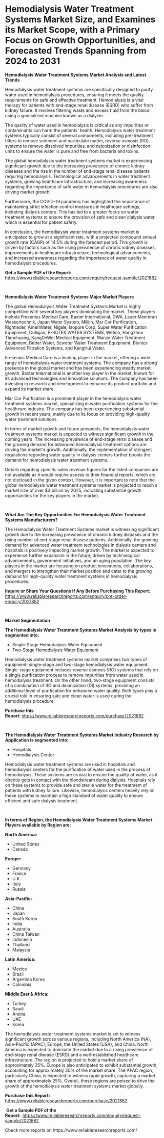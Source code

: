 <p><h1>Hemodialysis Water Treatment Systems Market Size, and Examines its Market Scope, with a Primary Focus on Growth Opportunities, and Forecasted Trends Spanning from 2024 to 2031</h1></p><p><strong>Hemodialysis Water Treatment Systems Market Analysis and Latest Trends</strong></p>
<p><p>Hemodialysis water treatment systems are specifically designed to purify water used in hemodialysis procedures, ensuring it meets the quality requirements for safe and effective treatment. Hemodialysis is a vital therapy for patients with end-stage renal disease (ESRD) who suffer from kidney failure. It involves filtering waste and excess fluid from the blood using a specialized machine known as a dialyzer.</p><p>The quality of water used in hemodialysis is critical as any impurities or contaminants can harm the patients' health. Hemodialysis water treatment systems typically consist of several components, including pre-treatment filters to remove sediment and particulate matter, reverse osmosis (RO) systems to remove dissolved impurities, and deionization or disinfection units to ensure the water is pure and free from bacteria and toxins.</p><p>The global hemodialysis water treatment systems market is experiencing significant growth due to the increasing prevalence of chronic kidney diseases and the rise in the number of end-stage renal disease patients requiring hemodialysis. Technological advancements in water treatment systems, growing healthcare infrastructure, and increasing awareness regarding the importance of safe water in hemodialysis procedures are also driving market growth.</p><p>Furthermore, the COVID-19 pandemic has highlighted the importance of maintaining strict infection control measures in healthcare settings, including dialysis centers. This has led to a greater focus on water treatment systems to ensure the provision of safe and clean dialysis water, which is essential for patient safety.</p><p>In conclusion, the hemodialysis water treatment systems market is anticipated to grow at a significant rate, with a projected compound annual growth rate (CAGR) of 14.5% during the forecast period. This growth is driven by factors such as the rising prevalence of chronic kidney diseases, improvements in healthcare infrastructure, technological advancements, and increased awareness regarding the importance of water quality in hemodialysis procedures.</p></p>
<p><strong>Get a Sample PDF of the Report:&nbsp;</strong> <a href="https://www.reliableresearchreports.com/enquiry/request-sample/2021882">https://www.reliableresearchreports.com/enquiry/request-sample/2021882</a></p>
<p>&nbsp;</p>
<p><strong>Hemodialysis Water Treatment Systems Major Market Players</strong></p>
<p><p>The global Hemodialysis Water Treatment Systems Market is highly competitive with several key players dominating the market. These players include Fresenius Medical Care, Baxter International, DWA, Lauer Membran Wassertechnik, Japan Water System, Milliin, Mar Cor Purification, Rightleder, AmeriWater, Nigale, Isopure Corp, Super Water Purification Equipment, Culligan, E-ROTEK WATER SYSTEMS, Wetico, Hangzhou Tianchuang, KangDeWei Medical Equipment, Wanjie Water Treatment Equipment, Better Water, Scwoter Water Treatment Equipment, Bionics Advanced Filtration Systems, and KangHui Water.</p><p>Fresenius Medical Care is a leading player in the market, offering a wide range of hemodialysis water treatment systems. The company has a strong presence in the global market and has been experiencing steady market growth. Baxter International is another key player in the market, known for its advanced technologies and innovative solutions. The company has been investing in research and development to enhance its product portfolio and expand its market share.</p><p>Mar Cor Purification is a prominent player in the hemodialysis water treatment systems market, specializing in water purification systems for the healthcare industry. The company has been experiencing substantial growth in recent years, mainly due to its focus on providing high-quality water treatment solutions.</p><p>In terms of market growth and future prospects, the hemodialysis water treatment systems market is expected to witness significant growth in the coming years. The increasing prevalence of end-stage renal disease and the growing demand for advanced hemodialysis treatment options are driving the market's growth. Additionally, the implementation of stringent regulations regarding water quality in dialysis centers further boosts the demand for hemodialysis water treatment systems.</p><p>Details regarding specific sales revenue figures for the listed companies are not available as it would require access to their financial reports, which are not disclosed in the given context. However, it is important to note that the global hemodialysis water treatment systems market is projected to reach a market size of over $3 billion by 2025, indicating substantial growth opportunities for the key players in the market.</p></p>
<p>&nbsp;</p>
<p><strong>What Are The Key Opportunities For Hemodialysis Water Treatment Systems Manufacturers?</strong></p>
<p><p>The Hemodialysis Water Treatment Systems market is witnessing significant growth due to the increasing prevalence of chronic kidney diseases and the rising number of end-stage renal disease patients. Additionally, the growing demand for advanced water treatment technologies in dialysis centers and hospitals is positively impacting market growth. The market is expected to experience further expansion in the future, driven by technological advancements, government initiatives, and an aging population. The key players in the market are focusing on product innovations, collaborations, and mergers to strengthen their market position and cater to the growing demand for high-quality water treatment systems in hemodialysis procedures.</p></p>
<p><strong>Inquire or Share Your Questions If Any Before Purchasing This Report:</strong> <a href="https://www.reliableresearchreports.com/enquiry/pre-order-enquiry/2021882">https://www.reliableresearchreports.com/enquiry/pre-order-enquiry/2021882</a></p>
<p>&nbsp;</p>
<p><strong>Market Segmentation</strong></p>
<p><strong>The Hemodialysis Water Treatment Systems Market Analysis by types is segmented into:</strong></p>
<p><ul><li>Single-Stage Hemodialysis Water Equipment</li><li>Two-Stage Hemodialysis Water Equipment</li></ul></p>
<p><p>Hemodialysis water treatment systems market comprises two types of equipment: single-stage and two-stage hemodialysis water equipment. Single-stage equipment includes reverse osmosis (RO) systems that rely on a single purification process to remove impurities from water used in hemodialysis treatment. On the other hand, two-stage equipment consists of a combination of RO and deionization (DI) systems, providing an additional level of purification for enhanced water quality. Both types play a crucial role in ensuring safe and clean water is used during the hemodialysis procedure.</p></p>
<p><strong>Purchase this Report:&nbsp;</strong><a href="https://www.reliableresearchreports.com/purchase/2021882">https://www.reliableresearchreports.com/purchase/2021882</a></p>
<p>&nbsp;</p>
<p><strong>The Hemodialysis Water Treatment Systems Market Industry Research by Application is segmented into:</strong></p>
<p><ul><li>Hospitals</li><li>Hemodialysis Center</li></ul></p>
<p><p>Hemodialysis water treatment systems are used in hospitals and hemodialysis centers for the purification of water used in the process of hemodialysis. These systems are crucial to ensure the quality of water, as it directly gets in contact with the bloodstream during dialysis. Hospitals rely on these systems to provide safe and sterile water for the treatment of patients with kidney failure. Likewise, hemodialysis centers heavily rely on these systems to maintain a high standard of water quality to ensure efficient and safe dialysis treatment.</p></p>
<p>&nbsp;</p>
<p><strong>In terms of Region, the Hemodialysis Water Treatment Systems Market Players available by Region are:</strong></p>
<p>
    <p> <strong> North America: </strong>
        <ul>
            <li>United States</li>
            <li>Canada</li>
        </ul>
        </p> 
    <p> <strong> Europe: </strong>
        <ul>
            <li>Germany</li>
            <li>France</li>
            <li>U.K.</li>
            <li>Italy</li>
            <li>Russia</li>
        </ul>
        </p> 
    <p> <strong> Asia-Pacific: </strong>
        <ul>
            <li>China</li>
            <li>Japan</li>
            <li>South Korea</li>
            <li>India</li>
            <li>Australia</li>
            <li>China Taiwan</li>
            <li>Indonesia</li>
            <li>Thailand</li>
            <li>Malaysia</li>
        </ul>
        </p> 
    <p> <strong> Latin America: </strong>
        <ul>
            <li>Mexico</li>
            <li>Brazil</li>
            <li>Argentina Korea</li>
            <li>Colombia</li>
        </ul>
        </p> 
    <p> <strong> Middle East & Africa: </strong>
        <ul>
            <li>Turkey</li>
            <li>Saudi</li>
            <li>Arabia</li>
            <li>UAE</li>
            <li>Korea</li>
        </ul>
    </p>
    </p>
<p><p>The hemodialysis water treatment systems market is set to witness significant growth across various regions, including North America (NA), Asia-Pacific (APAC), Europe, the United States (USA), and China. North America is expected to dominate the market due to a rising prevalence of end-stage renal disease (ESRD) and a well-established healthcare infrastructure. The region is projected to hold a market share of approximately 35%. Europe is also anticipated to exhibit substantial growth, accounting for approximately 30% of the market share. The APAC region, particularly China, is expected to witness rapid growth, capturing a market share of approximately 25%. Overall, these regions are poised to drive the growth of the hemodialysis water treatment systems market globally.</p></p>
<p><strong>Purchase this Report: </strong><a href="https://www.reliableresearchreports.com/purchase/2021882">https://www.reliableresearchreports.com/purchase/2021882</a></p>
<p>&nbsp;<strong>Get a Sample PDF of the Report:&nbsp;&nbsp;</strong><a href="https://www.reliableresearchreports.com/enquiry/request-sample/2021882">https://www.reliableresearchreports.com/enquiry/request-sample/2021882</a></p>
<p><strong></strong></p>
<p>Check more reports on https://www.reliableresearchreports.com/</p>